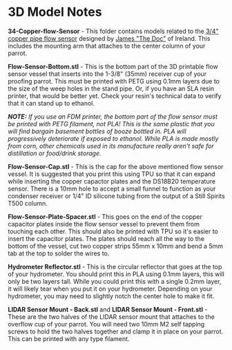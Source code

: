 # 3D Model Notes

**34-Copper-flow-Sensor** - This folder contains models related to the [3/4" copper pipe flow sensor](https://www.youtube.com/watch?v=uXPyjsHgtic) designed by [James "The Doc"](https://www.youtube.com/@TheDocChannel) of Ireland. This includes the mounting arm that attaches to the center column of your parrot.

**Flow-Sensor-Bottom.stl** - This is the bottom part of the 3D printable flow sensor vessel that inserts into the 1-3/8" (35mm) receiver cup of your proofing parrot. This must be printed with PETG using 0.1mm layers due to the size of the weep holes in the stand pipe. Or, if you have an SLA resin printer, that would be better yet. Check your resin's technical data to verify that it can stand up to ethanol.

_**NOTE:** If you use an FDM printer, the bottom part of the flow sensor must be printed with PETG filament, not PLA! This is the same plastic that you will find bargain basement bottles of booze bottled in. PLA will progressively deteriorate if exposed to ethanol. While PLA is made mostly from corn, other chemicals used in its manufacture really aren't safe for distillation or food/drink storage._

**Flow-Sensor-Cap.stl** - This is the cap for the above mentioned flow sensor vessel. It is suggested that you print this using TPU so that it can expand while inserting the copper capactor plates and the DS18B20 temperature sensor. There is a 10mm hole to accept a small funnel to function as your condenser receiver or 1/4" ID silicone tubing from the output of a Still Spirits T500 column.

**Flow-Sensor-Plate-Spacer.stl** - This goes on the end of the copper capacitor plates inside the flow sensor vessel to prevent them from touching each other. This should also be printed with TPU so it's easier to insert the capacitor plates. The plates should reach all the way to the bottom of the vessel, cut two copper strips 55mm x 10mm and bend a 5mm tab at the top to solder the wires to.

**Hydrometer Reflector.stl** - This is the circular reflector that goes at the top of your hydrometer. You should print this in PLA using 0.1mm layers, this will only be two layers tall. While you could print this with a single 0.2mm layer, it will likely tear when you put it on your hydrometer. Depending on your hydrometer, you may need to slightly notch the center hole to make it fit.

**LIDAR Sensor Mount - Back.stl** and **LIDAR Sensor Mount - Front.stl** - These are the two halves of the LIDAR sensor mount that attaches to the overflow cup of your parrot. You will need two 10mm M2 self tapping screws to hold the two halves together and clamp it in place on your parrot. This can be printed with any type filament.
